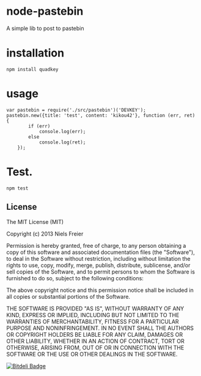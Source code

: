 node-pastebin
=============

A simple lib to post to pastebin

installation
=============

`npm install quadkey`

usage
=============

```
var pastebin = require('./src/pastebin')('DEVKEY');
pastebin.new({title: 'test', content: 'kikou42'}, function (err, ret) {
        if (err)
            console.log(err);
        else
            console.log(ret);
    });
```

Test.
=============

`npm test`

## License

The MIT License (MIT)

Copyright (c) 2013 Niels Freier

Permission is hereby granted, free of charge, to any person obtaining a copy
of this software and associated documentation files (the "Software"), to deal
in the Software without restriction, including without limitation the rights
to use, copy, modify, merge, publish, distribute, sublicense, and/or sell
copies of the Software, and to permit persons to whom the Software is
furnished to do so, subject to the following conditions:

The above copyright notice and this permission notice shall be included in
all copies or substantial portions of the Software.

THE SOFTWARE IS PROVIDED "AS IS", WITHOUT WARRANTY OF ANY KIND, EXPRESS OR
IMPLIED, INCLUDING BUT NOT LIMITED TO THE WARRANTIES OF MERCHANTABILITY,
FITNESS FOR A PARTICULAR PURPOSE AND NONINFRINGEMENT. IN NO EVENT SHALL THE
AUTHORS OR COPYRIGHT HOLDERS BE LIABLE FOR ANY CLAIM, DAMAGES OR OTHER
LIABILITY, WHETHER IN AN ACTION OF CONTRACT, TORT OR OTHERWISE, ARISING FROM,
OUT OF OR IN CONNECTION WITH THE SOFTWARE OR THE USE OR OTHER DEALINGS IN
THE SOFTWARE.


[![Bitdeli Badge](https://d2weczhvl823v0.cloudfront.net/stumpyfr/node-pastebin/trend.png)](https://bitdeli.com/free "Bitdeli Badge")

